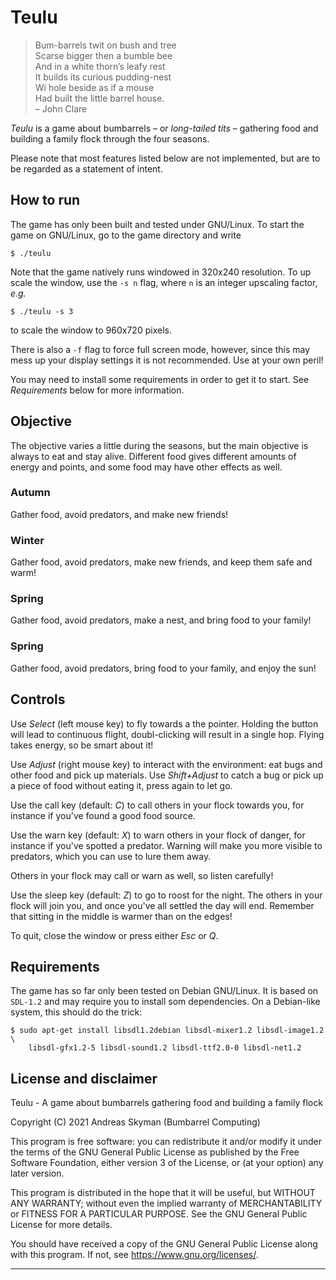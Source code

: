 # Teulu

> Bum-barrels twit on bush and tree  
> Scarse bigger then a bumble bee  
> And in a white thorn’s leafy rest  
> It builds its curious pudding-nest  
> Wi hole beside as if a mouse  
> Had built the little barrel house.  
> – John Clare

_Teulu_ is a game about bumbarrels – or _long-tailed tits_ – gathering food
and building a family flock through the four seasons.

Please note that most features listed below are not implemented, but are to
be regarded as a statement of intent.


## How to run

The game has only been built and tested under GNU/Linux. To start the game on
GNU/Linux, go to the game directory and write
```console
$ ./teulu
```

Note that the game natively runs windowed in 320x240 resolution. To up scale the window,
use the `-s n` flag, where `n` is an integer upscaling factor, _e.g._
```console
$ ./teulu -s 3
```
to scale the window to 960x720 pixels.

There is also a `-f` flag to force full screen mode, however, since this may mess up your
display settings it is not recommended. Use at your own peril!

You may need to install some requirements in order to get it to start. See
_Requirements_ below for more information.


## Objective

The objective varies a little during the seasons, but the main objective is
always to eat and stay alive. Different food gives different amounts of
energy and points, and some food may have other effects as well.

### Autumn
Gather food, avoid predators, and make new friends!

### Winter
Gather food, avoid predators, make new friends, and keep them safe and warm!

### Spring
Gather food, avoid predators, make a nest, and bring food to your family!

### Spring
Gather food, avoid predators, bring food to your family, and enjoy the sun!


## Controls

Use _Select_ (left mouse key) to fly towards a the pointer. Holding the button
will lead to continuous flight, doubl-clicking will result in a single hop.
Flying takes energy, so be smart about it!

Use _Adjust_ (right mouse key) to interact with the environment: eat bugs and
other food and pick up materials. Use _Shift+Adjust_ to catch a bug or pick
up a piece of food without eating it, press again to let go.

Use the call key (default: _C_) to call others in your flock towards you, for
instance if you've found a good food source.

Use the warn key (default: _X_) to warn others in your flock of danger, for
instance if you've spotted a predator. Warning will make you more visible to
predators, which you can use to lure them away.

Others in your flock may call or warn as well, so listen carefully!

Use the sleep key (default: _Z_) to go to roost for the night. The others in
your flock will join you, and once you've all settled the day will end.
Remember that sitting in the middle is warmer than on the edges!

To quit, close the window or press either _Esc_ or _Q_.


## Requirements

The game has so far only been tested on Debian GNU/Linux. It is based on
`SDL-1.2` and may require you to install som dependencies. On a Debian-like
system, this should do the trick:
```console
$ sudo apt-get install libsdl1.2debian libsdl-mixer1.2 libsdl-image1.2 \
    libsdl-gfx1.2-5 libsdl-sound1.2 libsdl-ttf2.0-0 libsdl-net1.2
```


## License and disclaimer

Teulu - A game about bumbarrels gathering food and building a family flock

Copyright (C) 2021  Andreas Skyman (Bumbarrel Computing)

This program is free software: you can redistribute it and/or modify it under
the terms of the GNU General Public License as published by the Free Software
Foundation, either version 3 of the License, or (at your option) any later
version.

This program is distributed in the hope that it will be useful, but WITHOUT
ANY WARRANTY; without even the implied warranty of MERCHANTABILITY or FITNESS
FOR A PARTICULAR PURPOSE. See the GNU General Public License for more
details.

You should have received a copy of the GNU General Public License along with
this program. If not, see <https://www.gnu.org/licenses/>.


---
